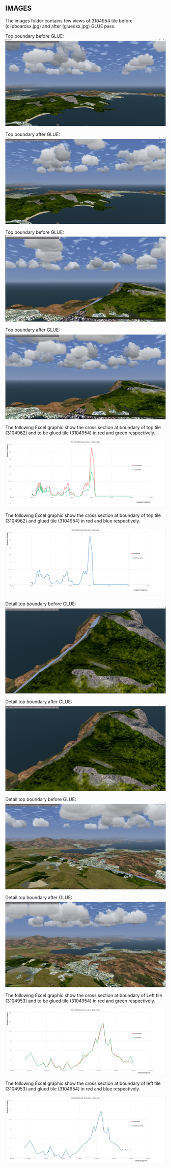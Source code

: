 ## IMAGES ##

The images folder contains few views of 3104954 tile before (clipboardxx.jpg) and after (gluedxx.jpg) GLUE pass.

Top boundary before GLUE:
![Tile 3104954 top boundary before glue](/IMAGES/Clipboard01.jpg)

Top boundary after GLUE:
![Tile 3104954 top boundary after glue](/IMAGES/glued01.jpg)

Top boundary before GLUE:
![Tile 3104954 top boundary before glue](/IMAGES/Clipboard02.jpg)

Top boundary after GLUE:
![Tile 3104954 top boundary after glue](/IMAGES/glued02.jpg)

The following Excel graphic show the cross section at boundary of top tile (3104962) and to be glued tile (3104954) in red and green respectively.

![Cross section at top boundary before glue](/IMAGES/TBTbefore.png)

The following Excel graphic show the cross section at boundary of top tile (3104962) and glued tile (3104954) in red and blue respectively.

![Cross section at top boundary after glue](/IMAGES/TBTafter.png)

Detail top boundary before GLUE:
![Tile 3104954 top boundary before glue](/IMAGES/Clipboard03.jpg)

Detail top boundary after GLUE:
![Tile 3104954 left boundary after glue](/IMAGES/glued03.jpg)

Detail top boundary before GLUE:
![Tile 3104954 top boundary before glue](/IMAGES/Clipboard04.jpg)

Detail top boundary after GLUE:
![Tile 3104954 left boundary after glue](/IMAGES/glued04.jpg)

The following Excel graphic show the cross section at boundary of Left tile (3104953) and to be glued tile (3104954) in red and green respectively.

![Cross section at top boundary before glue](/IMAGES/TBLbefore.png)

The following Excel graphic show the cross section at boundary of left tile (3104953) and glued tile (3104954) in red and blue respectively.

![Cross section at top boundary after glue](/IMAGES/TBLafter.png)

